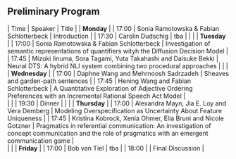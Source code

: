 ## Preliminary Program

| Time | Speaker | Title |
| **Monday** |
| 17:00 | Sonia Ramotowska & Fabian Schlotterbeck | Introduction | 
| 17:30 | Carolin Dudschig | tba |
| |
| **Tuesday** |
| 17:00 | Sonia Ramotowska & Fabian Schlotterbeck | Investigation of semantic representations of quantifiers wityh the Diffusion Decision Model |
| 17:45 | Mizuki Iinuma, Sora Tagami, Yuta Takahashi and Daisuke Bekki | Neural DTS: A hybrid NLI system combining two procedural approaches |
| |
| **Wednesday** |
| 17:00 | Daphne Wang and Mehrnoosh Sadrzadeh | Sheaves and garden-path sentences | 
| 17:45 | Hening Wang and Fabian Schlotterbeck | A Quantitative Exploration of Adjective Ordering Preferences with an Incremental Rational Speech Act Model |  
| |
| 19:30 | Dinner |
| |
| **Thursday** |
| 17:00 | Alexandra Mayn, Jia E. Loy and Vera Demberg | Modeling Overspecification as Uncertainty About Feature Uniqueness |
| 17:45 | Kristina Kobrock, Xenia Ohmer, Elia Bruni and Nicole Gotzner | Pragmatics in referential communication: An investigation of concept communication and the role of pragmatics with an emergent communication game |  
| |
| **Friday** |
| 17:00 | Bob van Tiel | tba | 
| 18:00 | | Final Discussion |  


